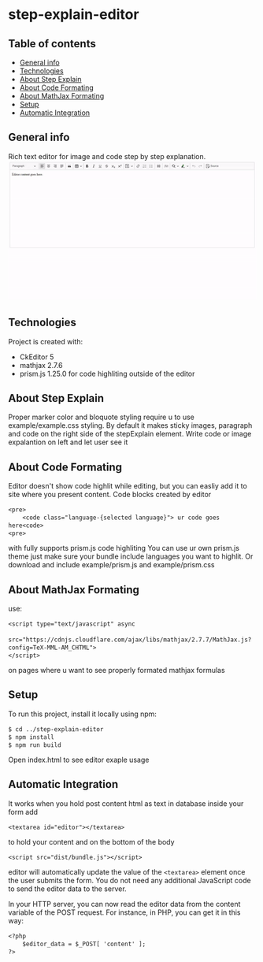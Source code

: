 # step-explain-editor

## Table of contents
* [General info](#general-info)
* [Technologies](#technologies)
* [About Step Explain](#about-step-explain)
* [About Code Formating](#about-code-formating)
* [About MathJax Formating](#about-mathjax-formating)
* [Setup](#setup)
* [Automatic Integration](#automatic-integration)

## General info
Rich text editor for image and code step by step explanation.
![presentation](presentation.gif)

## Technologies
Project is created with:
* CkEditor 5
* mathjax 2.7.6
* prism.js 1.25.0 for code highliting outside of the editor

## About Step Explain
Proper marker color and bloquote styling require u to use example/example.css styling.
By default it makes sticky images, paragraph and code on the right side of the stepExplain element.
Write code or image expalantion on left and let user see it 

## About Code Formating
Editor doesn't show code highlit while editing, but you can easliy add it to site where you present content.
Code blocks created by editor 
```
<pre>
    <code class="language-{selected language}"> ur code goes here<code>
<pre>
```
with fully supports prism.js code highliting
You can use ur own prism.js theme just make sure your bundle include languages you want to highlit.
Or download and include example/prism.js and example/prism.css

## About MathJax Formating
use:
```
<script type="text/javascript" async
    src="https://cdnjs.cloudflare.com/ajax/libs/mathjax/2.7.7/MathJax.js?config=TeX-MML-AM_CHTML">
</script>
```
on pages where u want to see properly formated mathjax formulas
	
## Setup
To run this project, install it locally using npm:

```
$ cd ../step-explain-editor
$ npm install
$ npm run build
```
Open index.html to see editor exaple usage

## Automatic Integration 
It works when you hold post content html as text in database
inside your form add
```
<textarea id="editor"></textarea>
```
to hold your content 
and on the bottom of the body
```
<script src="dist/bundle.js"></script>
```
editor will automatically update the value of the ```<textarea>``` element once the user submits the form. 
You do not need any additional JavaScript code to send the editor data to the server.

In your HTTP server, you can now read the editor data from the content variable of the POST request. 
For instance, in PHP, you can get it in this way:
```
<?php
    $editor_data = $_POST[ 'content' ];
?>
```